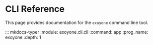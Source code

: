 # CLI Reference

This page provides documentation for the `exoyone` command line tool.

<!-- prettier-ignore-start -->
::: mkdocs-typer
    :module: exoyone.cli.cli
    :command: app
    :prog_name: exoyone
    :depth: 1
<!-- prettier-ignore-end -->
